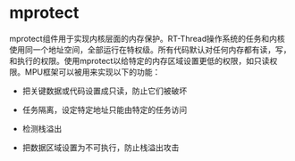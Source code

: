 # mprotect

mprotect组件用于实现内核层面的内存保护。RT-Thread操作系统的任务和内核使用同一个地址空间，全部运行在特权级。所有代码默认对任何内存都有读，写，和执行的权限。使用mprotect以给特定的内存区域设置更低的权限，如只读权限。MPU框架可以被用来实现以下的功能：

- 把关键数据或代码设置成只读，防止它们被破坏

- 任务隔离，设定特定地址只能由特定的任务访问

- 检测栈溢出

- 把数据区域设置为不可执行，防止栈溢出攻击
